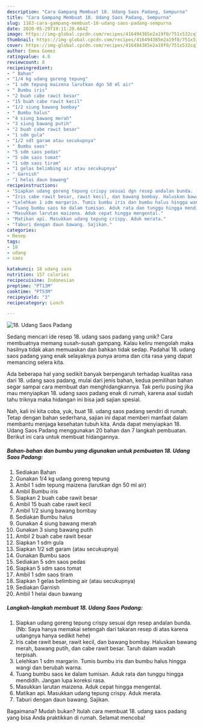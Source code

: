 ```yaml
---
description: "Cara Gampang Membuat 18. Udang Saos Padang, Sempurna"
title: "Cara Gampang Membuat 18. Udang Saos Padang, Sempurna"
slug: 1163-cara-gampang-membuat-18-udang-saos-padang-sempurna
date: 2020-05-29T19:11:20.664Z
image: https://img-global.cpcdn.com/recipes/416494385e2a19f0/751x532cq70/18-udang-saos-padang-foto-resep-utama.jpg
thumbnail: https://img-global.cpcdn.com/recipes/416494385e2a19f0/751x532cq70/18-udang-saos-padang-foto-resep-utama.jpg
cover: https://img-global.cpcdn.com/recipes/416494385e2a19f0/751x532cq70/18-udang-saos-padang-foto-resep-utama.jpg
author: Emma Gomez
ratingvalue: 4.8
reviewcount: 8
recipeingredient:
- " Bahan"
- "1/4 kg udang goreng tepung"
- "1 sdm tepung maizena larutkan dgn 50 ml air"
- " Bumbu iris"
- "2 buah cabe rawit besar"
- "15 buah cabe rawit kecil"
- "1/2 siung bawang bombay"
- " Bumbu halus"
- "4 siung bawang merah"
- "3 siung bawang putih"
- "2 buah cabe rawit besar"
- "1 sdm gula"
- "1/2 sdt garam atau secukupnya"
- " Bumbu saos"
- "5 sdm saos pedas"
- "5 sdm saos tomat"
- "1 sdm saos tiram"
- "1 gelas belimbing air atau secukupnya"
- " Garnish"
- "1 helai daun bawang"
recipeinstructions:
- "Siapkan udang goreng tepung crispy sesuai dgn resep andalan bunda. (Nb: Saya hanya memakai setengah dari takaran resep di atas karena udangnya hanya sedikit hehe)"
- "Iris cabe rawit besar, rawit kecil, dan bawang bombay. Haluskan bawang merah, bawang putih, dan cabe rawit besar. Taruh dalam wadah terpisah."
- "Lelehkan 1 sdm margarin. Tumis bumbu iris dan bumbu halus hingga wangi dan berubah warna."
- "Tuang bumbu saos ke dalam tumisan. Aduk rata dan tunggu hingga mendidih. Jangan lupa koreksi rasa."
- "Masukkan larutan maizena. Aduk cepat hingga mengental."
- "Matikan api. Masukkan udang tepung crispy. Aduk merata."
- "Taburi dengan daun bawang. Sajikan."
categories:
- Resep
tags:
- 18
- udang
- saos

katakunci: 18 udang saos 
nutrition: 157 calories
recipecuisine: Indonesian
preptime: "PT13M"
cooktime: "PT53M"
recipeyield: "3"
recipecategory: Lunch

---
```



![18. Udang Saos Padang](https://img-global.cpcdn.com/recipes/416494385e2a19f0/751x532cq70/18-udang-saos-padang-foto-resep-utama.jpg)

Sedang mencari ide resep 18. udang saos padang yang unik? Cara membuatnya memang susah-susah gampang. Kalau keliru mengolah maka hasilnya tidak akan memuaskan dan bahkan tidak sedap. Padahal 18. udang saos padang yang enak selayaknya punya aroma dan cita rasa yang dapat memancing selera kita.



Ada beberapa hal yang sedikit banyak berpengaruh terhadap kualitas rasa dari 18. udang saos padang, mulai dari jenis bahan, kedua pemilihan bahan segar sampai cara membuat dan menghidangkannya. Tak perlu pusing jika mau menyiapkan 18. udang saos padang enak di rumah, karena asal sudah tahu triknya maka hidangan ini bisa jadi sajian spesial.


Nah, kali ini kita coba, yuk, buat 18. udang saos padang sendiri di rumah. Tetap dengan bahan sederhana, sajian ini dapat memberi manfaat dalam membantu menjaga kesehatan tubuh kita. Anda dapat menyiapkan 18. Udang Saos Padang menggunakan 20 bahan dan 7 langkah pembuatan. Berikut ini cara untuk membuat hidangannya.

<!--inarticleads1-->

##### Bahan-bahan dan bumbu yang digunakan untuk pembuatan 18. Udang Saos Padang:

1. Sediakan  Bahan
1. Gunakan 1/4 kg udang goreng tepung
1. Ambil 1 sdm tepung maizena (larutkan dgn 50 ml air)
1. Ambil  Bumbu iris
1. Siapkan 2 buah cabe rawit besar
1. Ambil 15 buah cabe rawit kecil
1. Ambil 1/2 siung bawang bombay
1. Sediakan  Bumbu halus
1. Gunakan 4 siung bawang merah
1. Gunakan 3 siung bawang putih
1. Ambil 2 buah cabe rawit besar
1. Siapkan 1 sdm gula
1. Siapkan 1/2 sdt garam (atau secukupnya)
1. Gunakan  Bumbu saos
1. Sediakan 5 sdm saos pedas
1. Siapkan 5 sdm saos tomat
1. Ambil 1 sdm saos tiram
1. Siapkan 1 gelas belimbing air (atau secukupnya)
1. Sediakan  Garnish
1. Ambil 1 helai daun bawang




<!--inarticleads2-->

##### Langkah-langkah membuat 18. Udang Saos Padang:

1. Siapkan udang goreng tepung crispy sesuai dgn resep andalan bunda. (Nb: Saya hanya memakai setengah dari takaran resep di atas karena udangnya hanya sedikit hehe)
1. Iris cabe rawit besar, rawit kecil, dan bawang bombay. Haluskan bawang merah, bawang putih, dan cabe rawit besar. Taruh dalam wadah terpisah.
1. Lelehkan 1 sdm margarin. Tumis bumbu iris dan bumbu halus hingga wangi dan berubah warna.
1. Tuang bumbu saos ke dalam tumisan. Aduk rata dan tunggu hingga mendidih. Jangan lupa koreksi rasa.
1. Masukkan larutan maizena. Aduk cepat hingga mengental.
1. Matikan api. Masukkan udang tepung crispy. Aduk merata.
1. Taburi dengan daun bawang. Sajikan.




Bagaimana? Mudah bukan? Itulah cara membuat 18. udang saos padang yang bisa Anda praktikkan di rumah. Selamat mencoba!

